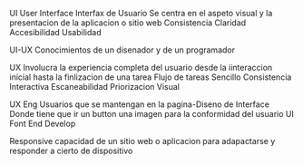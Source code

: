 UI      User Interface Interfax de Usuario
        Se centra en el aspeto visual y la presentacion de la aplicacion o sitio web
        Consistencia
        Claridad
        Accesibilidad
        Usabilidad

UI-UX   Conocimientos de un disenador y de un programador

UX      Involucra la experiencia completa del usuario desde la iinteraccion inicial hasta la finlizacion de una tarea
        Flujo de tareas Sencillo
        Consistencia Interactiva
        Escaneabilidad
        Priorizacion Visual

UX Eng  Usuarios que se mantengan en la pagina-Diseno de Interface
        Donde tiene que ir un button una imagen para la conformidad del usuario
UI Font End Develop

Responsive      capacidad de un sitio web o aplicacion para adapactarse y responder a cierto de dispositivo